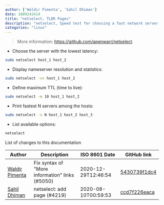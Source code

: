 ```yaml
---
author: ['Waldir Pimenta', 'Sahil Dhiman']
date: 1609242414
title: "netselect, TLDR Pages"
description: "netselect, Speed test for choosing a fast network server."
categories: "linux"
---
```

> More information: <https://github.com/apenwarr/netselect>.

- Choose the server with the lowest latency:

```bash
sudo netselect host_1 host_2
```

- Display nameserver resolution and statistics:

```bash
sudo netselect -vv host_1 host_2
```

- Define maximum TTL (time to live):

```bash
sudo netselect -m 10 host_1 host_2
```

- Print fastest N servers among the hosts:

```bash
sudo netselect -s N host_1 host_2 host_3
```

- List available options:

```bash
netselect
```
List of changes to this documentation


Author | Description | ISO 8601 Date | GitHub link
------|-----|-----|-----
[Waldir Pimenta](mailto:waldyrious@gmail.com) | Fix syntax of "More information" links (#5050) | 2020-12-29T12:46:54 | [5430739f1dc4](https://github.com/tldr-pages/tldr/commit/5430739f1dc4d29b85b838e594550ba6c133001f)
[Sahil Dhiman](mailto:52946452+sahilister@users.noreply.github.com) | netselect: add page (#4219) | 2020-08-10T00:59:53 | [ccd7f226eaca](https://github.com/tldr-pages/tldr/commit/ccd7f226eaca7531038195bca90984dec8fc783e)

